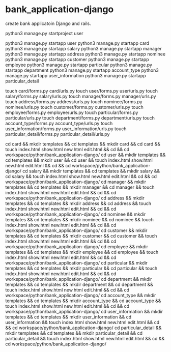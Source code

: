 # bank_application-django
create bank applicatoin Django and rails.


python3 manage.py startproject user

python3 manage.py startapp user
python3 manage.py startapp card
python3 manage.py startapp salary
python3 manage.py startapp manager
python3 manage.py startapp address
python3 manage.py startapp nominee
python3 manage.py startapp customer
python3 manage.py startapp employee
python3 manage.py startapp particular
python3 manage.py startapp department
python3 manage.py startapp account_type
python3 manage.py startapp user_information
python3 manage.py startapp particular_detail

touch card/forms.py card/urls.py
touch user/forms.py user/urls.py
touch salary/forms.py salary/urls.py
touch manager/forms.py manager/urls.py
touch address/forms.py address/urls.py
touch nominee/forms.py nominee/urls.py
touch customer/forms.py customer/urls.py
touch employee/forms.py employee/urls.py
touch particular/forms.py particular/urls.py
touch department/forms.py department/urls.py
touch account_type/forms.py account_type/urls.py
touch user_information/forms.py user_information/urls.py
touch particular_detail/forms.py particular_detail/urls.py


cd card && mkdir templates && cd templates && mkdir card && cd card && touch index.html show.html new.html edit.html && cd && cd workspace/python/bank_application-django/
cd user && mkdir templates && cd templates && mkdir user && cd user && touch index.html show.html new.html edit.html && cd && cd workspace/python/bank_application-django/
cd salary && mkdir templates && cd templates && mkdir salary && cd salary && touch index.html show.html new.html edit.html && cd && cd workspace/python/bank_application-django/
cd manager && mkdir templates && cd templates && mkdir manager && cd manager && touch index.html show.html new.html edit.html && cd && cd workspace/python/bank_application-django/
cd address && mkdir templates && cd templates && mkdir address && cd address && touch index.html show.html new.html edit.html && cd && cd workspace/python/bank_application-django/
cd nominee && mkdir templates && cd templates && mkdir nominee && cd nominee && touch index.html show.html new.html edit.html && cd && cd workspace/python/bank_application-django/
cd customer && mkdir templates && cd templates && mkdir customer && cd customer && touch index.html show.html new.html edit.html && cd && cd workspace/python/bank_application-django/
cd employee && mkdir templates && cd templates && mkdir employee && cd employee && touch index.html show.html new.html edit.html && cd && cd workspace/python/bank_application-django/
cd particular && mkdir templates && cd templates && mkdir particular && cd particular && touch index.html show.html new.html edit.html && cd && cd workspace/python/bank_application-django/
cd department && mkdir templates && cd templates && mkdir department && cd department && touch index.html show.html new.html edit.html && cd && cd workspace/python/bank_application-django/
cd account_type && mkdir templates && cd templates && mkdir account_type && cd account_type && touch index.html show.html new.html edit.html && cd && cd workspace/python/bank_application-django/
cd user_information && mkdir templates && cd templates && mkdir user_information && cd user_information && touch index.html show.html new.html edit.html && cd && cd workspace/python/bank_application-django/
cd particular_detail && mkdir templates && cd templates && mkdir particular_detail && cd particular_detail && touch index.html show.html new.html edit.html && cd && cd workspace/python/bank_application-django/

